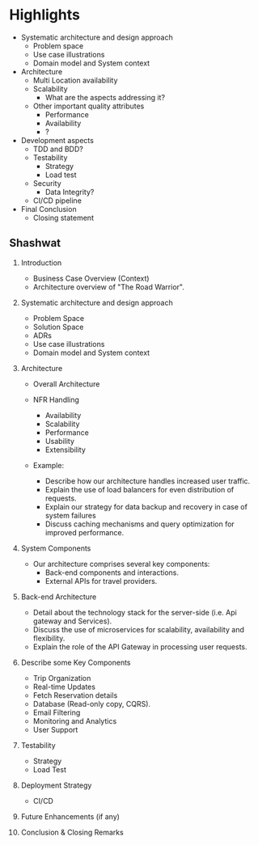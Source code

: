 # Highlights

- Systematic architecture and design approach
  - Problem space
  - Use case illustrations
  - Domain model and System context
- Architecture
  - Multi Location availability
  - Scalability
    - What are the aspects addressing it?
  - Other important quality attributes
    - Performance
    - Availability
    - ?
- Development aspects
  - TDD and BDD?
  - Testability
    - Strategy
    - Load test
  - Security
    - Data Integrity?
  - CI/CD pipeline
- Final Conclusion
  - Closing statement

## Shashwat

1. Introduction
   - Business Case Overview (Context)
   - Architecture overview of "The Road Warrior".

2. Systematic architecture and design approach
   - Problem Space
   - Solution Space
   - ADRs
   - Use case illustrations
   - Domain model and System context

3. Architecture
   - Overall Architecture

   - NFR Handling
     - Availability
     - Scalability
     - Performance
     - Usability
     - Extensibility
   - Example:
     - Describe how our architecture handles increased user traffic.
     - Explain the use of load balancers for even distribution of requests.
     - Explain our strategy for data backup and recovery in case of system failures
     - Discuss caching mechanisms and query optimization for improved performance.

4. System Components
   - Our architecture comprises several key components:
     - Back-end components and interactions.
     - External APIs for travel providers.

5. Back-end Architecture
   - Detail about the technology stack for the server-side (i.e. Api gateway and Services).
   - Discuss the use of microservices for scalability, availability and flexibility.
   - Explain the role of the API Gateway in processing user requests.

6. Describe some Key Components
   - Trip Organization
   - Real-time Updates
   - Fetch Reservation details
   - Database (Read-only copy, CQRS).
   - Email Filtering
   - Monitoring and Analytics
   - User Support

7. Testability
   - Strategy
   - Load Test

8. Deployment Strategy
   - CI/CD

9. Future Enhancements (if any)

10. Conclusion & Closing Remarks
